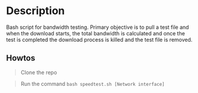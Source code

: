 # Description
Bash script for bandwidth testing. Primary objective is to pull a test file and when the download starts, the total bandwidth is calculated and once the test is completed the download process is killed and the test file is removed.

## Howtos

> Clone the repo

> Run the command ``` bash speedtest.sh [Network interface] ```

